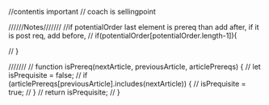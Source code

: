 //contentis important
// coach is sellingpoint

//////Notes///////
    //if potentialOrder last element is prereq than add after, if it is post req, add before,
//     if(potentialOrder[potentialOrder.length-1]){


//     }

///////
// function isPrereq(nextArticle, previousArticle, articlePrereqs) {
//   let isPrequisite = false;
//   if (articlePrereqs[previousArticle].includes(nextArticle)) {
//     isPrequisite = true;
//   }
//   return isPrequisite;
// }
